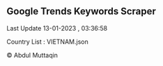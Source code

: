 

## Google Trends Keywords Scraper 
 
Last Update 13-01-2023 , 03:36:58

Country List :
VIETNAM.json



© Abdul Muttaqin 
